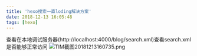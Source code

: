 ```yaml
---
title: 'hexo搜索一直loding解决方案'
date: 2018-12-13 16:05:48
tags: [hexo]
---
```


查看在本地调试服务器(http://localhost:4000/blog/search.xml)查看search.xml是否能够正常访问
![TIM截图20181213160735.png](https://i.loli.net/2018/12/13/5c12134b7e693.png)

